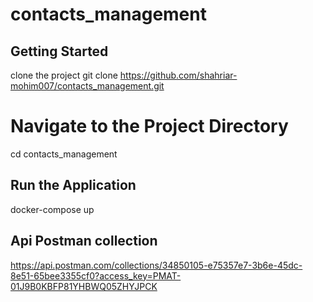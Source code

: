 # contacts_management
## Getting Started
clone the project 
git clone https://github.com/shahriar-mohim007/contacts_management.git

# Navigate to the Project Directory
cd contacts_management

## Run the Application
docker-compose up
## Api Postman collection
https://api.postman.com/collections/34850105-e75357e7-3b6e-45dc-8e51-65bee3355cf0?access_key=PMAT-01J9B0KBFP81YHBWQ05ZHYJPCK
